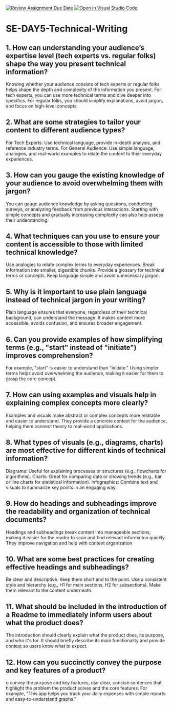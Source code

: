 [![Review Assignment Due Date](https://classroom.github.com/assets/deadline-readme-button-22041afd0340ce965d47ae6ef1cefeee28c7c493a6346c4f15d667ab976d596c.svg)](https://classroom.github.com/a/zsAR-pyY)
[![Open in Visual Studio Code](https://classroom.github.com/assets/open-in-vscode-2e0aaae1b6195c2367325f4f02e2d04e9abb55f0b24a779b69b11b9e10269abc.svg)](https://classroom.github.com/online_ide?assignment_repo_id=18473661&assignment_repo_type=AssignmentRepo)
# SE-DAY5-Technical-Writing
## 1. How can understanding your audience’s expertise level (tech experts vs. regular folks) shape the way you present technical information?
Knowing whether your audience consists of tech experts or regular folks helps shape the depth and complexity of the information you present. For tech experts, you can use more technical terms and dive deeper into specifics. For regular folks, you should simplify explanations, avoid jargon, and focus on high-level concepts.

## 2. What are some strategies to tailor your content to different audience types?
For Tech Experts: Use technical language, provide in-depth analysis, and reference industry terms.
For General Audience: Use simple language, analogies, and real-world examples to relate the content to their everyday experiences.

## 3. How can you gauge the existing knowledge of your audience to avoid overwhelming them with jargon?
You can gauge audience knowledge by asking questions, conducting surveys, or analyzing feedback from previous interactions. Starting with simple concepts and gradually increasing complexity can also help assess their understanding.

## 4. What techniques can you use to ensure your content is accessible to those with limited technical knowledge?
Use analogies to relate complex terms to everyday experiences.
Break information into smaller, digestible chunks.
Provide a glossary for technical terms or concepts.
Keep language simple and avoid unnecessary jargon.

## 5. Why is it important to use plain language instead of technical jargon in your writing?
Plain language ensures that everyone, regardless of their technical background, can understand the message. It makes content more accessible, avoids confusion, and ensures broader engagement.

## 6. Can you provide examples of how simplifying terms (e.g., "start" instead of "initiate") improves comprehension?
For example, "start" is easier to understand than "initiate." Using simpler terms helps avoid overwhelming the audience, making it easier for them to grasp the core concept.

## 7. How can using examples and visuals help in explaining complex concepts more clearly?
Examples and visuals make abstract or complex concepts more relatable and easier to understand. They provide a concrete context for the audience, helping them connect theory to real-world applications.

## 8. What types of visuals (e.g., diagrams, charts) are most effective for different kinds of technical information?
Diagrams: Useful for explaining processes or structures (e.g., flowcharts for algorithms).
Charts: Great for comparing data or showing trends (e.g., bar or line charts for statistical information).
Infographics: Combine text and visuals to summarize key points in an engaging way.

## 9. How do headings and subheadings improve the readability and organization of technical documents?
Headings and subheadings break content into manageable sections, making it easier for the reader to scan and find relevant information quickly. They improve navigation and help with content organization

## 10. What are some best practices for creating effective headings and subheadings?
Be clear and descriptive.
Keep them short and to the point.
Use a consistent style and hierarchy (e.g., H1 for main sections, H2 for subsections).
Make them relevant to the content underneath.

## 11. What should be included in the introduction of a Readme to immediately inform users about what the product does?
The introduction should clearly explain what the product does, its purpose, and who it's for. It should briefly describe its main functionality and provide context so users know what to expect.

## 12. How can you succinctly convey the purpose and key features of a product?
o convey the purpose and key features, use clear, concise sentences that highlight the problem the product solves and the core features. For example, "This app helps you track your daily expenses with simple reports and easy-to-understand graphs."
